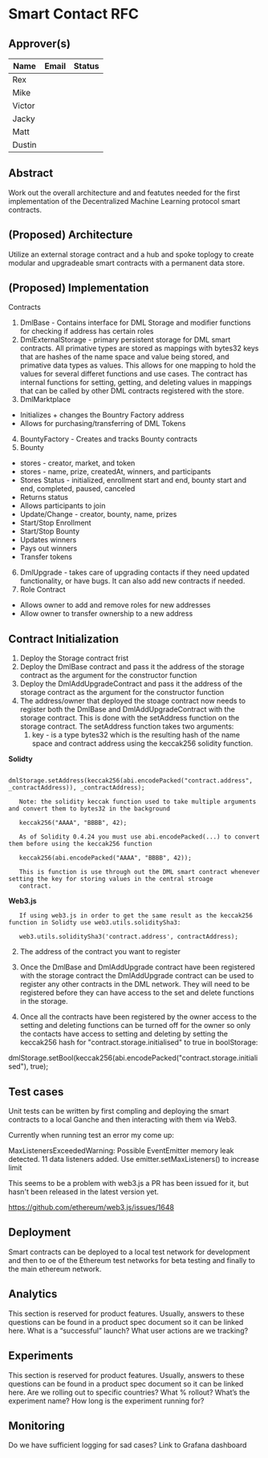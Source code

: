 # Smart Contact RFC

## Approver(s)

Name | Email | Status
--- | --- | ---
Rex | |
Mike | |
Victor | |
Jacky | |
Matt | |
Dustin | |

## Abstract
Work out the overall architecture and and featutes needed for the first implementation of the Decentralized Machine Learning protocol smart contracts.

## (Proposed) Architecture
Utilize an external storage contract and a hub and spoke toplogy to create modular and upgradeable smart contracts with a permanent data store.

## (Proposed) Implementation
Contracts
1) DmlBase - Contains interface for DML Storage and modifier functions for checking if address has certain roles
2) DmlExternalStorage - primary persistent storage for DML smart contracts.  All primative types are stored as mappings with bytes32 keys that are hashes of the name space and value being stored, and primative data types as values. This allows for one mapping to hold the values for several differet functions and use cases.  The contract has internal functions for setting, getting, and deleting values in mappings that can be called by other DML contracts registered with the store.
3) DmlMarktplace
- Initializes + changes the Bountry Factory address
- Allows for purchasing/transferring of DML Tokens
4) BountyFactory - Creates and tracks Bounty contracts
5) Bounty
- stores - creator, market, and token
- stores - name, prize, createdAt, winners, and participants
- Stores Status - initialized, enrollment start and end, bounty start and end, completed, paused, canceled
- Returns status
- Allows participants to join
- Update/Change - creator, bounty, name, prizes
- Start/Stop Enrollment
- Start/Stop Bounty
- Updates winners
- Pays out winners
- Transfer tokens
6) DmlUpgrade - takes care of upgrading contacts if they need updated functionality, or have bugs. It can also add new contracts if needed.
7) Role Contract
- Allows owner to add and remove roles for new addresses
- Allow owner to transfer ownership to a new address


## Contract Initialization
1) Deploy the Storage contract frist
2) Deploy the DmlBase contract and pass it the address of the storage contract as the argument for the constructor function
3) Deploy the DmlAddUpgradeContract and pass it the address of the storage contract as the argument for the constructor function
4) The address/owner that deployed the stoage contract now needs to register both the DmlBase and DmlAddUpgradeContract with the storage contract.  This is done with the setAddress function on the storage contract.
The setAddress function takes two arguments:
    1) key - is a type bytes32 which is the resulting hash of the name space and contract address using the keccak256 solidity function.
    
  **Solidty**
       
       dmlStorage.setAddress(keccak256(abi.encodePacked("contract.address", _contractAddress)), _contractAddress);

       Note: the solidity keccak function used to take multiple arguments and convert them to bytes32 in the background

       keccak256("AAAA", "BBBB", 42);

       As of Solidity 0.4.24 you must use abi.encodePacked(...) to convert them before using the keccak256 function

       keccak256(abi.encodePacked("AAAA", "BBBB", 42));

       This is function is use through out the DML smart contract whenever setting the key for storing values in the central stroage
       contract.
       
   **Web3.js**
   
       If using web3.js in order to get the same result as the keccak256 function in Solidty use web3.utils.soliditySha3:

       web3.utils.soliditySha3('contract.address', contractAddress);
       
   2) The address of the contract you want to register
     
     
  5) Once the DmlBase and DmlAddUpgrade contract have been registered with the storage contract the DmlAddUpgrade contract can be used to
  register any other contracts in the DML network. They will need to be registered before they can have access to the set and delete
  functions in the storage.
  6) Once all the contracts have been registered by the owner access to the setting and deleting functions can be turned off for the owner
  so only the contacts have access to setting and deleting by setting the keccak256 hash for "contract.storage.initialised" to true in
  boolStorage:
  
  dmlStorage.setBool(keccak256(abi.encodePacked("contract.storage.initialised"), true);
  

## Test cases
Unit tests can be written by first compling and deploying the smart contracts to a local Ganche and then interacting with them via Web3.

Currently when running test an error my come up:

MaxListenersExceededWarning: Possible EventEmitter memory leak detected. 11 data listeners added. Use emitter.setMaxListeners() to increase limit

This seems to be a problem with web3.js a PR has been issued for it, but hasn't been released in the latest version yet.

https://github.com/ethereum/web3.js/issues/1648

## Deployment
Smart contracts can be deployed to a local test network for development and then to oe of the Ethereum test networks for beta testing and finally to the main ethereum network.

## Analytics
This section is reserved for product features.  Usually, answers to these questions can be found in a product spec document so it can be linked here.
What is a “successful” launch? 
What user actions are we tracking?

## Experiments
This section is reserved for product features.  Usually, answers to these questions can be found in a product spec document so it can be linked here.
Are we rolling out to specific countries? What % rollout?
What’s the experiment name?
How long is the experiment running for?

## Monitoring
Do we have sufficient logging for sad cases?
Link to Grafana dashboard
